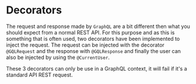 # Decorators

The request and response made by `GraphQL` are a bit different then what you should expect from a normal REST API. For this purpose and as this is something that is often used, two decorators have been implemented to inject the request. The request can be injected with the decorator `@GQLRequest` and the response with `@GQLResponse` and finally the user can also be injected by using the `@CurrentUser`.&#x20;

These 3 decorators can only be use in a GraphQL context, it will fail if it's a standard API REST request.

